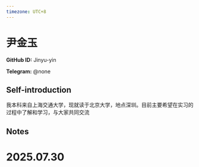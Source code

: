 ```yaml
---
timezone: UTC+8
---
```


# 尹金玉

**GitHub ID:** Jinyu-yin

**Telegram:** @none

## Self-introduction

我本科来自上海交通大学，现就读于北京大学，地点深圳。目前主要希望在实习的过程中了解和学习，与大家共同交流

## Notes

<!-- Content_START -->

# 2025.07.30


<!-- Content_END -->
